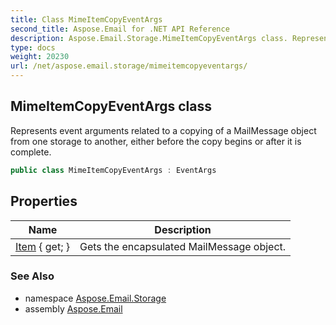```yaml
---
title: Class MimeItemCopyEventArgs
second_title: Aspose.Email for .NET API Reference
description: Aspose.Email.Storage.MimeItemCopyEventArgs class. Represents event arguments related to a copying of a MailMessage object from one storage to another either before the copy begins or after it is complete
type: docs
weight: 20230
url: /net/aspose.email.storage/mimeitemcopyeventargs/
---
```

## MimeItemCopyEventArgs class

Represents event arguments related to a copying of a MailMessage object from one storage to another, either before the copy begins or after it is complete.

```csharp
public class MimeItemCopyEventArgs : EventArgs
```

## Properties

| Name | Description |
| --- | --- |
| [Item](../../aspose.email.storage/mimeitemcopyeventargs/item/) { get; } | Gets the encapsulated MailMessage object. |

### See Also

* namespace [Aspose.Email.Storage](../../aspose.email.storage/)
* assembly [Aspose.Email](../../)


